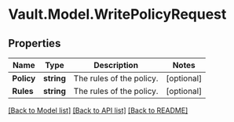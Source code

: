 # Vault.Model.WritePolicyRequest

## Properties

Name | Type | Description | Notes
------------ | ------------- | ------------- | -------------
**Policy** | **string** | The rules of the policy. | [optional] 
**Rules** | **string** | The rules of the policy. | [optional] 


[[Back to Model list]](../README.md#documentation-for-models) [[Back to API list]](../README.md#documentation-for-api-endpoints) [[Back to README]](../README.md)

